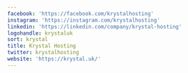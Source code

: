 ```yaml
---
facebook: 'https://facebook.com/krystalhosting'
instagram: 'https://instagram.com/krystalhosting'
linkedin: 'https://linkedin.com/company/krystal-hosting'
logohandle: krystaluk
sort: krystal
title: Krystal Hosting
twitter: krystalhosting
website: 'https://krystal.uk/'
---
```

